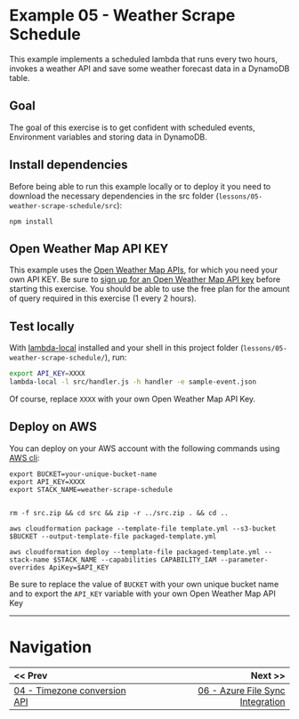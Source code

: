 # Example 05 - Weather Scrape Schedule

This example implements a scheduled lambda that runs every two hours, invokes a weather API and save some weather forecast data in a DynamoDB table.


## Goal

The goal of this exercise is to get confident with scheduled events, Environment
variables and storing data in DynamoDB.


## Install dependencies

Before being able to run this example locally or to deploy it you need to download
the necessary dependencies in the src folder (`lessons/05-weather-scrape-schedule/src`):

```
npm install
```


## Open Weather Map API KEY

This example uses the [Open Weather Map APIs](https://openweathermap.org/api), for which you
need your own API KEY. Be sure to [sign up for an Open Weather Map API key](http://openweathermap.org/appid)
before starting this exercise. You should be able to use the free plan for the amount of query
required in this exercise (1 every 2 hours).


## Test locally

With [lambda-local](https://www.npmjs.com/package/lambda-local) installed and your shell in this project folder (`lessons/05-weather-scrape-schedule/`), run:

```bash
export API_KEY=XXXX
lambda-local -l src/handler.js -h handler -e sample-event.json
```

Of course, replace `XXXX` with your own Open Weather Map API Key.


## Deploy on AWS

You can deploy on your AWS account with the following commands using [AWS cli](https://aws.amazon.com/cli/):

```
export BUCKET=your-unique-bucket-name
export API_KEY=XXXX
export STACK_NAME=weather-scrape-schedule


rm -f src.zip && cd src && zip -r ../src.zip . && cd ..

aws cloudformation package --template-file template.yml --s3-bucket $BUCKET --output-template-file packaged-template.yml

aws cloudformation deploy --template-file packaged-template.yml --stack-name $STACK_NAME --capabilities CAPABILITY_IAM --parameter-overrides ApiKey=$API_KEY
```

Be sure to replace the value of `BUCKET` with your own unique bucket name and to
export the `API_KEY` variable with your own Open Weather Map API Key


---


# Navigation

| << Prev | Next >> |
| :---         |          ---: |
| [04 - Timezone conversion API](../04-timezone-conversion-api)   | [06 - Azure File Sync Integration](../06-azure-file-sync-integration) |
